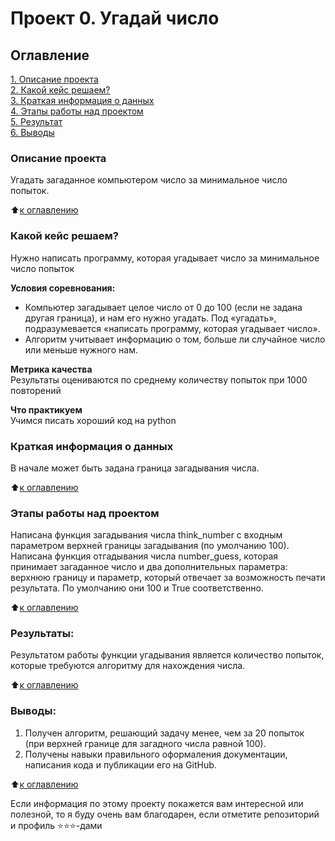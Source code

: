 # Проект 0. Угадай число

## Оглавление  
[1. Описание проекта](https://github.com/SaakyanAG/Pub/tree/main/Project_0%20Game%20Number%20Guess/README.md#Описание-проекта)  
[2. Какой кейс решаем?](https://github.com/SaakyanAG/Pub/tree/main/Project_0%20Game%20Number%20Guess/README.md#Какой-кейс-решаем)  
[3. Краткая информация о данных](https://github.com/SaakyanAG/Pub/tree/main/Project_0%20Game%20Number%20Guess/README.md#Краткая-информация-о-данных)  
[4. Этапы работы над проектом](https://github.com/SaakyanAG/Pub/tree/main/Project_0%20Game%20Number%20Guess/README.md#Этапы-работы-над-проектом)  
[5. Результат](https://github.com/SaakyanAG/Pub/tree/main/Project_0%20Game%20Number%20Guess/README.md#Результат)    
[6. Выводы](https://github.com/SaakyanAG/Pub/tree/main/Project_0%20Game%20Number%20Guess/README.md#Выводы) 

### Описание проекта    
Угадать загаданное компьютером число за минимальное число попыток.

:arrow_up:[к оглавлению](https://github.com/SaakyanAG/Pub/tree/main/Project_0%20Game%20Number%20Guess/README.md#Оглавление)


### Какой кейс решаем?    
Нужно написать программу, которая угадывает число за минимальное число попыток

**Условия соревнования:**  
- Компьютер загадывает целое число от 0 до 100 (если не задана другая граница), и нам его нужно угадать. Под «угадать», подразумевается «написать программу, которая угадывает число».
- Алгоритм учитывает информацию о том, больше ли случайное число или меньше нужного нам.

**Метрика качества**     
Результаты оцениваются по среднему количеству попыток при 1000 повторений

**Что практикуем**     
Учимся писать хороший код на python


### Краткая информация о данных
В начале может быть задана граница загадывания числа.
  
:arrow_up:[к оглавлению](https://github.com/SaakyanAG/Pub/tree/main/Project_0%20Game%20Number%20Guess/README.md#Оглавление)


### Этапы работы над проектом  
Написана функция загадывания числа think_number с входным параметром верхней границы загадывания (по умолчанию 100).
Написана функция отгадывания числа number_guess, которая принимает загаданное число и два дополнительных параметра: верхнюю границу и параметр, который отвечает за возможность печати результата. По умолчанию они 100 и True соответственно.

:arrow_up:[к оглавлению](https://github.com/SaakyanAG/Pub/tree/main/Project_0%20Game%20Number%20Guess/README.md#Оглавление)


### Результаты:  
Результатом работы функции угадывания является количество попыток, которые требуются алгоритму для нахождения числа.

:arrow_up:[к оглавлению](https://github.com/SaakyanAG/Pub/tree/main/Project_0%20Game%20Number%20Guess/README.md#Оглавление)


### Выводы:  
1. Получен алгоритм, решающий задачу менее, чем за 20 попыток (при верхней границе для загадного числа равной 100).
2. Получены навыки правильного оформаления документации, написания кода и публикации его на GitHub.

:arrow_up:[к оглавлению](https://github.com/SaakyanAG/Pub/tree/main/Project_0%20Game%20Number%20Guess/README.md#Оглавление)


Если информация по этому проекту покажется вам интересной или полезной, то я буду очень вам благодарен, если отметите репозиторий и профиль ⭐️⭐️⭐️-дами